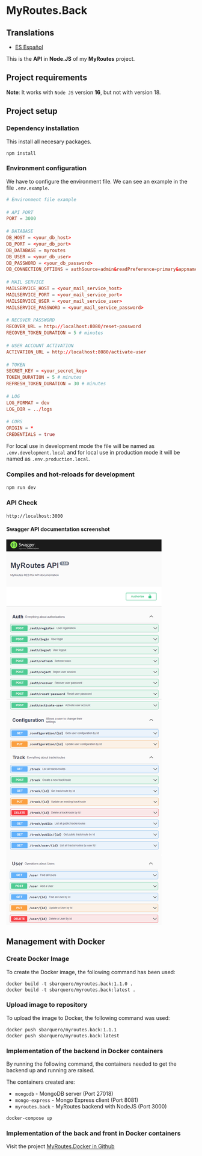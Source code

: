 # MyRoutes.Back

## Translations

- [ES Español](./README.es.md)

This is the **API** in **Node.JS** of my **MyRoutes** project.

## Project requirements

**Note**: It works with `Node JS` version **16**, but not with version 18.

## Project setup

### Dependency installation
This install all necesary packages.
```shell
npm install
```

### Environment configuration
We have to configure the environment file. We can see an example in the file ```.env.example```.

```conf
# Environment file example

# API PORT
PORT = 3000

# DATABASE
DB_HOST = <your_db_host>
DB_PORT = <your_db_port>
DB_DATABASE = myroutes
DB_USER = <your_db_user>
DB_PASSWORD = <your_db_password>
DB_CONNECTION_OPTIONS = authSource=admin&readPreference=primary&appname=MongoDB%20Compass&directConnection=true&ssl=false

# MAIL SERVICE
MAILSERVICE_HOST = <your_mail_service_host>
MAILSERVICE_PORT = <your_mail_service_port>
MAILSERVICE_USER = <your_mail_service_user>
MAILSERVICE_PASSWORD = <your_mail_service_password>

# RECOVER PASSWORD
RECOVER_URL = http://localhost:8080/reset-password
RECOVER_TOKEN_DURATION = 5 # minutes

# USER ACCOUNT ACTIVATION
ACTIVATION_URL = http://localhost:8080/activate-user

# TOKEN
SECRET_KEY = <your_secret_key>
TOKEN_DURATION = 5 # minutes
REFRESH_TOKEN_DURATION = 30 # minutes

# LOG
LOG_FORMAT = dev
LOG_DIR = ../logs

# CORS
ORIGIN = *
CREDENTIALS = true
```
For local use in development mode the file will be named as `.env.development.local` and for local use in production mode it will be named as `.env.production.local`.

### Compiles and hot-reloads for development
```shell
npm run dev
```

### API Check
```
http://localhost:3000
```

#### Swagger API documentation screenshot

![](doc_img/swagger-doc.png)

## Management with Docker

### Create Docker Image

To create the Docker image, the following command has been used:

```
docker build -t sbarquero/myroutes.back:1.1.0 .
docker build -t sbarquero/myroutes.back:latest .
```

### Upload image to repository

To upload the image to Docker, the following command was used:

```
docker push sbarquero/myroutes.back:1.1.1
docker push sbarquero/myroutes.back:latest
```

### Implementation of the backend in Docker containers

By running the following command, the containers needed to get the backend up and running are raised.

The containers created are:
  - `mongodb` - MongoDB server (Port 27018)
  - `mongo-express` - Mongo Express client (Port 8081)
  - `myroutes.back` - MyRoutes backend with NodeJS (Port 3000)

```
docker-compose up
```

### Implementation of the back and front in Docker containers

Visit the project [MyRoutes.Docker in Github](https://github.com/sbarquero/MyRoutes.Docker)
